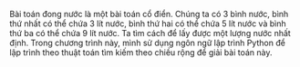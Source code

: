 Bài toán đong nước là một bài toán cổ điển. Chúng ta có 3 bình nước, bình thứ nhất có thể chứa 3 lít nước, bình thứ hai có thể chứa 5 lít nước và bình thứ ba có thể chứa 9 lít nước. Ta tìm cách để lấy được một lượng nước nhất định.
Trong chương trình này, mình sử dụng ngôn ngữ lập trình Python để lập trình theo thuật toán tìm kiếm theo chiều rộng để giải bài toán này.
